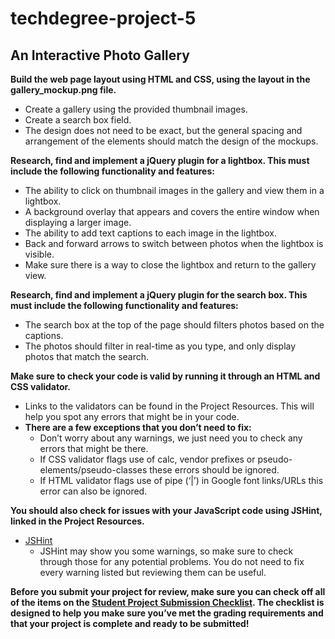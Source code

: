 # techdegree-project-5
## An Interactive Photo Gallery

**Build the web page layout using HTML and CSS, using the layout in the gallery_mockup.png file.**
* Create a gallery using the provided thumbnail images.
* Create a search box field.
* The design does not need to be exact, but the general spacing and arrangement of the elements should match the design of the mockups.

**Research, find and implement a jQuery plugin for a lightbox. This must include the following functionality and features:**
* The ability to click on thumbnail images in the gallery and view them in a lightbox.
* A background overlay that appears and covers the entire window when displaying a larger image.
* The ability to add text captions to each image in the lightbox.
* Back and forward arrows to switch between photos when the lightbox is visible.
* Make sure there is a way to close the lightbox and return to the gallery view.

**Research, find and implement a jQuery plugin for the search box. This must include the following functionality and features:**
* The search box at the top of the page should filters photos based on the captions.
* The photos should filter in real-time as you type, and only display photos that match the search.

**Make sure to check your code is valid by running it through an HTML and CSS validator.**
* Links to the validators can be found in the Project Resources. This will help you spot any errors that might be in your code.
* **There are a few exceptions that you don’t need to fix:**
  * Don’t worry about any warnings, we just need you to check any errors that might be there.
  * If CSS validator flags use of calc, vendor prefixes or pseudo-elements/pseudo-classes these errors should be ignored.
  * If HTML validator flags use of pipe (‘|’) in Google font links/URLs this error can also be ignored.

**You should also check for issues with your JavaScript code using JSHint, linked in the Project Resources.**
* [JSHint](http://jshint.com/ "Link to JSHint")
  * JSHint may show you some warnings, so make sure to check through those for any potential problems. You do not need to fix every warning listed but reviewing them can be useful.

**Before you submit your project for review, make sure you can check off all of the items on the [Student Project Submission Checklist](http://treehouse-techdegree.s3.amazonaws.com/Student-Project-Submission-Checklist.pdf). The checklist is designed to help you make sure you’ve met the grading requirements and that your project is complete and ready to be submitted!**